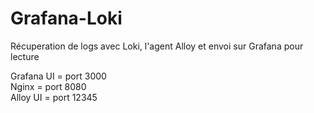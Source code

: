 # Grafana-Loki

Récuperation de logs avec Loki, l'agent Alloy et envoi sur Grafana pour lecture  

Grafana UI = port 3000   
Nginx = port 8080  
Alloy UI = port 12345  


